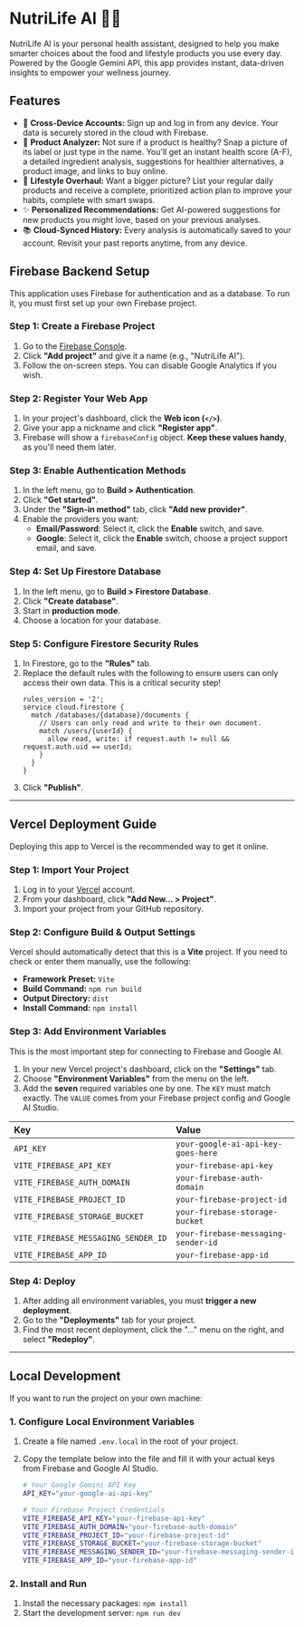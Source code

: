 # NutriLife AI 🥗✨

NutriLife AI is your personal health assistant, designed to help you make smarter choices about the food and lifestyle products you use every day. Powered by the Google Gemini API, this app provides instant, data-driven insights to empower your wellness journey.

## Features

*   🔐 **Cross-Device Accounts:** Sign up and log in from any device. Your data is securely stored in the cloud with Firebase.
*   🔬 **Product Analyzer:** Not sure if a product is healthy? Snap a picture of its label or just type in the name. You'll get an instant health score (A-F), a detailed ingredient analysis, suggestions for healthier alternatives, a product image, and links to buy online.
*   🌿 **Lifestyle Overhaul:** Want a bigger picture? List your regular daily products and receive a complete, prioritized action plan to improve your habits, complete with smart swaps.
*   ✨ **Personalized Recommendations:** Get AI-powered suggestions for new products you might love, based on your previous analyses.
*   📚 **Cloud-Synced History:** Every analysis is automatically saved to your account. Revisit your past reports anytime, from any device.

## Firebase Backend Setup

This application uses Firebase for authentication and as a database. To run it, you must first set up your own Firebase project.

### Step 1: Create a Firebase Project
1.  Go to the [Firebase Console](https://console.firebase.google.com/).
2.  Click **"Add project"** and give it a name (e.g., "NutriLife AI").
3.  Follow the on-screen steps. You can disable Google Analytics if you wish.

### Step 2: Register Your Web App
1.  In your project's dashboard, click the **Web icon (`</>`)**.
2.  Give your app a nickname and click **"Register app"**.
3.  Firebase will show a `firebaseConfig` object. **Keep these values handy**, as you'll need them later.

### Step 3: Enable Authentication Methods
1.  In the left menu, go to **Build > Authentication**.
2.  Click **"Get started"**.
3.  Under the **"Sign-in method"** tab, click **"Add new provider"**.
4.  Enable the providers you want:
    *   **Email/Password**: Select it, click the **Enable** switch, and save.
    *   **Google**: Select it, click the **Enable** switch, choose a project support email, and save.

### Step 4: Set Up Firestore Database
1.  In the left menu, go to **Build > Firestore Database**.
2.  Click **"Create database"**.
3.  Start in **production mode**.
4.  Choose a location for your database.

### Step 5: Configure Firestore Security Rules
1.  In Firestore, go to the **"Rules"** tab.
2.  Replace the default rules with the following to ensure users can only access their own data. This is a critical security step!
    ```
    rules_version = '2';
    service cloud.firestore {
      match /databases/{database}/documents {
        // Users can only read and write to their own document.
        match /users/{userId} {
          allow read, write: if request.auth != null && request.auth.uid == userId;
        }
      }
    }
    ```
3.  Click **"Publish"**.

---

## Vercel Deployment Guide

Deploying this app to Vercel is the recommended way to get it online.

### Step 1: Import Your Project
1. Log in to your [Vercel](https://vercel.com) account.
2. From your dashboard, click **"Add New... > Project"**.
3. Import your project from your GitHub repository.

### Step 2: Configure Build & Output Settings
Vercel should automatically detect that this is a **Vite** project. If you need to check or enter them manually, use the following:

- **Framework Preset:** `Vite`
- **Build Command:** `npm run build`
- **Output Directory:** `dist`
- **Install Command:** `npm install`

### Step 3: Add Environment Variables
This is the most important step for connecting to Firebase and Google AI.
1. In your new Vercel project's dashboard, click on the **"Settings"** tab.
2. Choose **"Environment Variables"** from the menu on the left.
3. Add the **seven** required variables one by one. The `KEY` must match exactly. The `VALUE` comes from your Firebase project config and Google AI Studio.

| Key                                     | Value                                      |
| :-------------------------------------- | :----------------------------------------- |
| `API_KEY`                               | `your-google-ai-api-key-goes-here`         |
| `VITE_FIREBASE_API_KEY`                 | `your-firebase-api-key`                    |
| `VITE_FIREBASE_AUTH_DOMAIN`             | `your-firebase-auth-domain`                |
| `VITE_FIREBASE_PROJECT_ID`              | `your-firebase-project-id`                 |
| `VITE_FIREBASE_STORAGE_BUCKET`          | `your-firebase-storage-bucket`             |
| `VITE_FIREBASE_MESSAGING_SENDER_ID`     | `your-firebase-messaging-sender-id`        |
| `VITE_FIREBASE_APP_ID`                  | `your-firebase-app-id`                     |

### Step 4: Deploy
1. After adding all environment variables, you must **trigger a new deployment**.
2. Go to the **"Deployments"** tab for your project.
3. Find the most recent deployment, click the "..." menu on the right, and select **"Redeploy"**.

---
## Local Development

If you want to run the project on your own machine:

### 1. Configure Local Environment Variables
1.  Create a file named `.env.local` in the root of your project.
2.  Copy the template below into the file and fill it with your actual keys from Firebase and Google AI Studio.

    ```bash
    # Your Google Gemini API Key
    API_KEY="your-google-ai-api-key"

    # Your Firebase Project Credentials
    VITE_FIREBASE_API_KEY="your-firebase-api-key"
    VITE_FIREBASE_AUTH_DOMAIN="your-firebase-auth-domain"
    VITE_FIREBASE_PROJECT_ID="your-firebase-project-id"
    VITE_FIREBASE_STORAGE_BUCKET="your-firebase-storage-bucket"
    VITE_FIREBASE_MESSAGING_SENDER_ID="your-firebase-messaging-sender-id"
    VITE_FIREBASE_APP_ID="your-firebase-app-id"
    ```

### 2. Install and Run
1.  Install the necessary packages: `npm install`
2.  Start the development server: `npm run dev`

